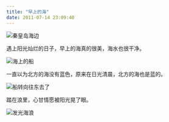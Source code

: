 ```yaml
---
title: "早上的海"
date: 2011-07-14 23:09:40
---
```


![](../../../images/2011/dscn4413.jpg "秦皇岛海边")

遇上阳光灿烂的日子，早上的海真的很美，海水也很干净。

![](../../../images/2011/dscn4405.jpg "海上的船")

一直以为北方的海没有蓝色，原来在日光清晨，北方的海也是蓝的。

![](../../../images/2011/dscn4407.jpg "船转向往东去了")

踏在浪里，心甘情愿被阳光晃了眼。

![](../../../images/2011/dscn4420.jpg "发光海浪")